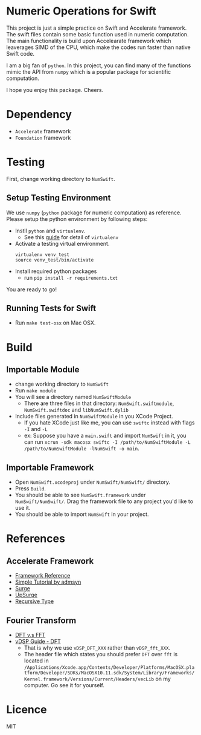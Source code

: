 # Numeric Operations for Swift

This project is just a simple practice on Swift and Accelerate framework.
The swift files contain some basic function used in numeric computation. The main functionality is build upon Accelearate framework which leaverages SIMD of the CPU, which make the codes run faster than native Swift code.

I am a big fan of `python`. In this project, you can find many of the functions mimic the API from `numpy` which is a popular package for scientific computation.

I hope you enjoy this package. Cheers.

# Dependency

- `Accelerate` framework
- `Foundation` framework

# Testing

First, change working directory to `NumSwift`.

## Setup Testing Environment

We use `numpy` (`python` package for numeric computation) as reference. Please setup the python environment by following steps:

- Instll `python` and `virtualenv`.
    + See this [guide](http://docs.python-guide.org/en/latest/dev/virtualenvs/) for detail of `virtualenv`
- Activate a testing virtual environment.
    ```{bash}
    virtualenv venv_test
    source venv_test/bin/activate
    ```
- Install required python packages
    + run `pip install -r requirements.txt`

You are ready to go!

## Running Tests for Swift
- Run `make test-osx` on Mac OSX.

# Build 

## Importable Module

- change working directory to `NumSwift`
- Run `make module`
- You will see a directory named `NumSwiftModule`
    + There are three files in that directory: `NumSwift.swiftmodule`, `NumSwift.swiftdoc` and `libNumSwift.dylib`
- Include files generated in `NumSwiftModule` in you XCode Project.
    + If you hate XCode just like me, you can use `swiftc` instead with flags `-I` and `-L`
    + ex: Suppose you have a `main.swift` and import `NumSwift` in it, you can run `xcrun -sdk macosx swiftc -I /path/to/NumSwiftModule -L /path/to/NumSwiftModule -lNumSwift -o main`. 

## Importable Framework

- Open `NumSwift.xcodeproj` under `NumSwift/NumSwift/` directory.
- Press `Build`.
- You should be able to see `NumSwift.framework` under `NumSwift/NumSwift/`. Drag the framework file to any project you'd like to use it.
- You should be able to import `NumSwift` in your project.

# References

## Accelerate Framework
- [Framework Reference](https://developer.apple.com/library/mac/documentation/Accelerate/Reference/vDSPRef/)
- [Simple Tutorial by admsyn](https://forum.openframeworks.cc/t/a-guide-to-speeding-up-your-of-app-with-accelerate-osx-ios/10560)
- [Surge](https://github.com/mattt/Surge)
- [UpSurge](https://github.com/aleph7/Upsurge/)
- [Recursive Type](https://forums.developer.apple.com/thread/19412)

## Fourier Transform
- [DFT v.s FFT](https://forums.developer.apple.com/thread/23321)
- [vDSP Guide - DFT](https://developer.apple.com/library/ios/documentation/Performance/Conceptual/vDSP_Programming_Guide/USingDFTFunctions/USingDFTFunctions.html#//apple_ref/doc/uid/TP40005147-CH4-SW1)
    + That is why we use `vDSP_DFT_XXX` rather than `vDSP_fft_XXX`.
    + The header file which states you should prefer `DFT` over `fft` is located in `/Applications/Xcode.app/Contents/Developer/Platforms/MacOSX.platform/Developer/SDKs/MacOSX10.11.sdk/System/Library/Frameworks/Kernel.framework/Versions/Current/Headers/vecLib` on my computer. Go see it for yourself. 

# Licence

MIT
